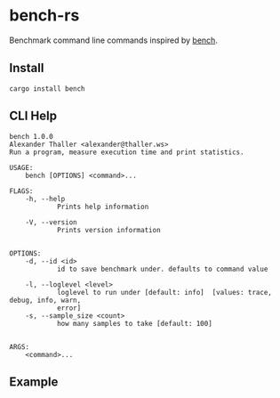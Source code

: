 # bench-rs
Benchmark command line commands inspired by [bench](https://github.com/Gabriel439/bench).

## Install

```
cargo install bench
```

## CLI Help
```
bench 1.0.0
Alexander Thaller <alexander@thaller.ws>
Run a program, measure execution time and print statistics.

USAGE:
    bench [OPTIONS] <command>...

FLAGS:
    -h, --help
            Prints help information

    -V, --version
            Prints version information


OPTIONS:
    -d, --id <id>
            id to save benchmark under. defaults to command value

    -l, --loglevel <level>
            loglevel to run under [default: info]  [values: trace, debug, info, warn,
            error]
    -s, --sample_size <count>
            how many samples to take [default: 100]


ARGS:
    <command>...

```

## Example
